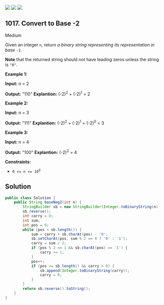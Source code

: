[![](https://img.shields.io/github/stars/javadev/LeetCode-in-Java?label=Stars&style=flat-square)](https://github.com/javadev/LeetCode-in-Java)
[![](https://img.shields.io/github/forks/javadev/LeetCode-in-Java?label=Fork%20me%20on%20GitHub%20&style=flat-square)](https://github.com/javadev/LeetCode-in-Java/fork)
[![](https://img.shields.io/badge/-LeetCode%20in%20Kotlin-blue?style=flat-square)](https://github.com/javadev/LeetCode-in-Kotlin)

## 1017\. Convert to Base -2

Medium

Given an integer `n`, return _a binary string representing its representation in base_ `-2`.

**Note** that the returned string should not have leading zeros unless the string is `"0"`.

**Example 1:**

**Input:** n = 2

**Output:** "110" **Explantion:** (-2)<sup>2</sup> + (-2)<sup>1</sup> = 2

**Example 2:**

**Input:** n = 3

**Output:** "111" **Explantion:** (-2)<sup>2</sup> + (-2)<sup>1</sup> + (-2)<sup>0</sup> = 3

**Example 3:**

**Input:** n = 4

**Output:** "100" **Explantion:** (-2)<sup>2</sup> = 4

**Constraints:**

*   <code>0 <= n <= 10<sup>9</sup></code>

## Solution

```java
public class Solution {
    public String baseNeg2(int n) {
        StringBuilder sb = new StringBuilder(Integer.toBinaryString(n));
        sb.reverse();
        int carry = 0;
        int sum;
        int pos = 0;
        while (pos < sb.length()) {
            sum = carry + sb.charAt(pos) - '0';
            sb.setCharAt(pos, sum % 2 == 0 ? '0' : '1');
            carry = sum / 2;
            if (pos % 2 == 1 && sb.charAt(pos) == '1') {
                carry += 1;
            }
            pos++;
            if (pos >= sb.length() && carry > 0) {
                sb.append(Integer.toBinaryString(carry));
                carry = 0;
            }
        }
        return sb.reverse().toString();
    }
}
```